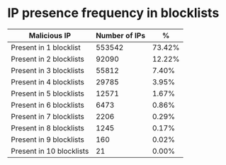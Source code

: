 # IP presence frequency in blocklists
| Malicious IP | Number of IPs | % |
|----|----|----|
| Present in 1 blocklist | 553542 | 73.42% |
| Present in 2 blocklists | 92090 | 12.22% |
| Present in 3 blocklists | 55812 | 7.40% |
| Present in 4 blocklists | 29785 | 3.95% |
| Present in 5 blocklists | 12571 | 1.67% |
| Present in 6 blocklists | 6473 | 0.86% |
| Present in 7 blocklists | 2206 | 0.29% |
| Present in 8 blocklists | 1245 | 0.17% |
| Present in 9 blocklists | 160 | 0.02% |
| Present in 10 blocklists | 21 | 0.00% |

